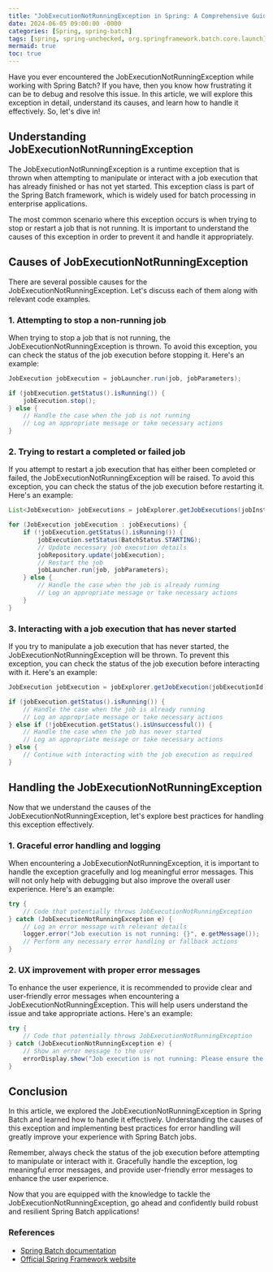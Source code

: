 ```yaml
---
title: "JobExecutionNotRunningException in Spring: A Comprehensive Guide"
date: 2024-06-05 09:00:00 -0000
categories: [Spring, spring-batch]
tags: [spring, spring-unchecked, org.springframework.batch.core.launch]
mermaid: true
toc: true
---
```



Have you ever encountered the JobExecutionNotRunningException while working with Spring Batch? If you have, then you know how frustrating it can be to debug and resolve this issue. In this article, we will explore this exception in detail, understand its causes, and learn how to handle it effectively. So, let's dive in!

## Understanding JobExecutionNotRunningException

The JobExecutionNotRunningException is a runtime exception that is thrown when attempting to manipulate or interact with a job execution that has already finished or has not yet started. This exception class is part of the Spring Batch framework, which is widely used for batch processing in enterprise applications.

The most common scenario where this exception occurs is when trying to stop or restart a job that is not running. It is important to understand the causes of this exception in order to prevent it and handle it appropriately.

## Causes of JobExecutionNotRunningException

There are several possible causes for the JobExecutionNotRunningException. Let's discuss each of them along with relevant code examples.

### 1. Attempting to stop a non-running job

When trying to stop a job that is not running, the JobExecutionNotRunningException is thrown. To avoid this exception, you can check the status of the job execution before stopping it. Here's an example:

```java
JobExecution jobExecution = jobLauncher.run(job, jobParameters);

if (jobExecution.getStatus().isRunning()) {
    jobExecution.stop();
} else {
    // Handle the case when the job is not running
    // Log an appropriate message or take necessary actions
}
```

### 2. Trying to restart a completed or failed job

If you attempt to restart a job execution that has either been completed or failed, the JobExecutionNotRunningException will be raised. To avoid this exception, you can check the status of the job execution before restarting it. Here's an example:

```java
List<JobExecution> jobExecutions = jobExplorer.getJobExecutions(jobInstance);

for (JobExecution jobExecution : jobExecutions) {
    if (!jobExecution.getStatus().isRunning()) {
        jobExecution.setStatus(BatchStatus.STARTING);
        // Update necessary job execution details
        jobRepository.update(jobExecution);
        // Restart the job
        jobLauncher.run(job, jobParameters);
    } else {
        // Handle the case when the job is already running
        // Log an appropriate message or take necessary actions
    }
}
```

### 3. Interacting with a job execution that has never started

If you try to manipulate a job execution that has never started, the JobExecutionNotRunningException will be thrown. To prevent this exception, you can check the status of the job execution before interacting with it. Here's an example:

```java
JobExecution jobExecution = jobExplorer.getJobExecution(jobExecutionId);

if (jobExecution.getStatus().isRunning()) {
    // Handle the case when the job is already running
    // Log an appropriate message or take necessary actions
} else if (!jobExecution.getStatus().isUnsuccessful()) {
    // Handle the case when the job has never started
    // Log an appropriate message or take necessary actions
} else {
    // Continue with interacting with the job execution as required
}
```

## Handling the JobExecutionNotRunningException

Now that we understand the causes of the JobExecutionNotRunningException, let's explore best practices for handling this exception effectively.

### 1. Graceful error handling and logging

When encountering a JobExecutionNotRunningException, it is important to handle the exception gracefully and log meaningful error messages. This will not only help with debugging but also improve the overall user experience. Here's an example:

```java
try {
    // Code that potentially throws JobExecutionNotRunningException
} catch (JobExecutionNotRunningException e) {
    // Log an error message with relevant details
    logger.error("Job execution is not running: {}", e.getMessage());
    // Perform any necessary error handling or fallback actions
}
```

### 2. UX improvement with proper error messages

To enhance the user experience, it is recommended to provide clear and user-friendly error messages when encountering a JobExecutionNotRunningException. This will help users understand the issue and take appropriate actions. Here's an example:

```java
try {
    // Code that potentially throws JobExecutionNotRunningException
} catch (JobExecutionNotRunningException e) {
    // Show an error message to the user
    errorDisplay.show("Job execution is not running: Please ensure the job is in a valid state");
}
```

## Conclusion

In this article, we explored the JobExecutionNotRunningException in Spring Batch and learned how to handle it effectively. Understanding the causes of this exception and implementing best practices for error handling will greatly improve your experience with Spring Batch jobs.

Remember, always check the status of the job execution before attempting to manipulate or interact with it. Gracefully handle the exception, log meaningful error messages, and provide user-friendly error messages to enhance the user experience.

Now that you are equipped with the knowledge to tackle the JobExecutionNotRunningException, go ahead and confidently build robust and resilient Spring Batch applications!

### References

- [Spring Batch documentation](https://docs.spring.io/spring-batch/docs/current/reference/html/index.html)
- [Official Spring Framework website](https://spring.io/)